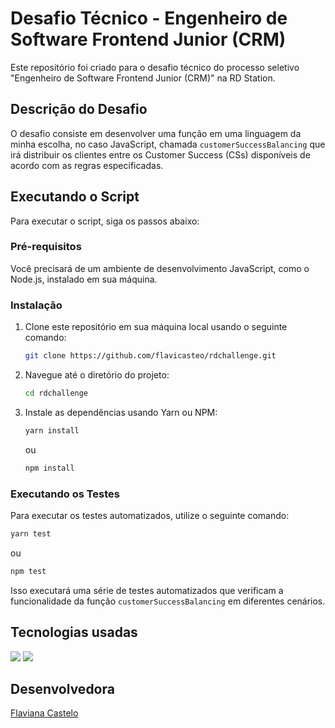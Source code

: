 
# Desafio Técnico - Engenheiro de Software Frontend Junior (CRM)

Este repositório foi criado para o desafio técnico do processo seletivo "Engenheiro de Software Frontend Junior (CRM)" na RD Station.

## Descrição do Desafio

O desafio consiste em desenvolver uma função em uma linguagem da minha escolha, no caso JavaScript, chamada `customerSuccessBalancing` que irá distribuir os clientes entre os Customer Success (CSs) disponíveis de acordo com as regras especificadas. 

## Executando o Script

Para executar o script, siga os passos abaixo:

### Pré-requisitos

Você precisará de um ambiente de desenvolvimento JavaScript, como o Node.js, instalado em sua máquina.

### Instalação

1.  Clone este repositório em sua máquina local usando o seguinte comando:

    ```bash
    git clone https://github.com/flavicasteo/rdchallenge.git
    
3.  Navegue até o diretório do projeto:
    ```bash
    cd rdchallenge
    ```
5.  Instale as dependências usando Yarn ou NPM:
    ```bash
    yarn install
    ```
    ou
    ```bash
    npm install
    ```
    

### Executando os Testes

Para executar os testes automatizados, utilize o seguinte comando:
```bash
yarn test
```
ou
```bash
npm test
``` 

Isso executará uma série de testes automatizados que verificam a funcionalidade da função `customerSuccessBalancing` em diferentes cenários.
##  Tecnologias usadas
![](https://img.shields.io/badge/Node-v12.22.9-green) ![](https://img.shields.io/badge/Yarn-v1.22.19-purple) 

## Desenvolvedora
 [Flaviana Castelo](https://github.com/flavicastelo)
